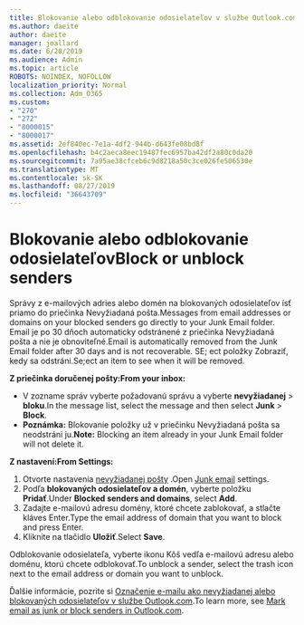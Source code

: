 ```yaml
---
title: Blokovanie alebo odblokovanie odosielateľov v službe Outlook.com
ms.author: daeite
author: daeite
manager: joallard
ms.date: 6/20/2019
ms.audience: Admin
ms.topic: article
ROBOTS: NOINDEX, NOFOLLOW
localization_priority: Normal
ms.collection: Adm_O365
ms.custom:
- "270"
- "272"
- "8000015"
- "8000017"
ms.assetid: 2ef840ec-7e1a-4df2-944b-d643fe08bd8f
ms.openlocfilehash: b4c2aeca8eec19487fec6957ba42df2a80c0da20
ms.sourcegitcommit: 7a95ae38cfceb6c9d8218a50c3ce026fe506530e
ms.translationtype: MT
ms.contentlocale: sk-SK
ms.lasthandoff: 08/27/2019
ms.locfileid: "36643709"
---
```

# <a name="block-or-unblock-senders"></a><span data-ttu-id="25c7a-102">Blokovanie alebo odblokovanie odosielateľov</span><span class="sxs-lookup"><span data-stu-id="25c7a-102">Block or unblock senders</span></span>

<span data-ttu-id="25c7a-103">Správy z e-mailových adries alebo domén na blokovaných odosielateľov ísť priamo do priečinka Nevyžiadaná pošta.</span><span class="sxs-lookup"><span data-stu-id="25c7a-103">Messages from email addresses or domains on your blocked senders go directly to your Junk Email folder.</span></span> <span data-ttu-id="25c7a-104">Email je po 30 dňoch automaticky odstránené z priečinka Nevyžiadaná pošta a nie je obnoviteľné.</span><span class="sxs-lookup"><span data-stu-id="25c7a-104">Email is automatically removed from the Junk Email folder after 30 days and is not recoverable.</span></span> <span data-ttu-id="25c7a-105">SE; ect položky Zobraziť, kedy sa odstráni.</span><span class="sxs-lookup"><span data-stu-id="25c7a-105">Se;ect an item to see when it will be removed.</span></span>

<span data-ttu-id="25c7a-106">**Z priečinka doručenej pošty:**</span><span class="sxs-lookup"><span data-stu-id="25c7a-106">**From your inbox:**</span></span>

- <span data-ttu-id="25c7a-107">V zozname správ vyberte požadovanú správu a vyberte **nevyžiadanej** > **bloku**.</span><span class="sxs-lookup"><span data-stu-id="25c7a-107">In the message list, select the message and then select **Junk** > **Block**.</span></span>
- <span data-ttu-id="25c7a-108">**Poznámka:** Blokovanie položky už v priečinku Nevyžiadaná pošta sa neodstráni ju.</span><span class="sxs-lookup"><span data-stu-id="25c7a-108">**Note:** Blocking an item already in your Junk Email folder will not delete it.</span></span>

<span data-ttu-id="25c7a-109">**Z nastavení:**</span><span class="sxs-lookup"><span data-stu-id="25c7a-109">**From Settings:**</span></span>

1. <span data-ttu-id="25c7a-110">Otvorte nastavenia [nevyžiadanej pošty](https://outlook.live.com/mail/options/mail/junkEmail) .</span><span class="sxs-lookup"><span data-stu-id="25c7a-110">Open [Junk email](https://outlook.live.com/mail/options/mail/junkEmail) settings.</span></span>
2. <span data-ttu-id="25c7a-111">Podľa **blokovaných odosielateľov a domén**, vyberte položku **Pridať**.</span><span class="sxs-lookup"><span data-stu-id="25c7a-111">Under **Blocked senders and domains**, select **Add**.</span></span>
3. <span data-ttu-id="25c7a-112">Zadajte e-mailovú adresu domény, ktoré chcete zablokovať, a stlačte kláves Enter.</span><span class="sxs-lookup"><span data-stu-id="25c7a-112">Type the email address of domain that you want to block and press Enter.</span></span>
4. <span data-ttu-id="25c7a-113">Kliknite na tlačidlo **Uložiť**.</span><span class="sxs-lookup"><span data-stu-id="25c7a-113">Select **Save**.</span></span>

<span data-ttu-id="25c7a-114">Odblokovanie odosielateľa, vyberte ikonu Kôš vedľa e-mailovú adresu alebo doménu, ktorú chcete odblokovať.</span><span class="sxs-lookup"><span data-stu-id="25c7a-114">To unblock a sender, select the trash icon next to the email address or domain you want to unblock.</span></span>

<span data-ttu-id="25c7a-115">Ďalšie informácie, pozrite si [Označenie e-mailu ako nevyžiadanej alebo blokovaných odosielateľov v službe Outlook.com](https://support.office.com/article/a3ece97b-82f8-4a5e-9ac3-e92fa6427ae4?wt.mc_id=Office_Outlook_com_Alchemy).</span><span class="sxs-lookup"><span data-stu-id="25c7a-115">To learn more, see [Mark email as junk or block senders in Outlook.com](https://support.office.com/article/a3ece97b-82f8-4a5e-9ac3-e92fa6427ae4?wt.mc_id=Office_Outlook_com_Alchemy).</span></span>